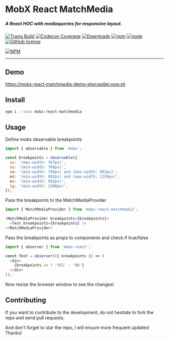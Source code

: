 # MobX React MatchMedia

##### A React HOC with mediaqueries for responsive layout.

[![Travis Build](https://img.shields.io/travis/foxhound87/mobx-react-matchmedia.svg)](https://travis-ci.org/foxhound87/mobx-react-matchmedia)
[![Codecov Coverage](https://img.shields.io/codecov/c/github/foxhound87/mobx-react-matchmedia/master.svg)](https://codecov.io/gh/foxhound87/mobx-react-matchmedia)
[![Downloads](https://img.shields.io/npm/dt/mobx-react-matchmedia.svg)]()
[![npm](https://img.shields.io/npm/v/mobx-react-matchmedia.svg)]()
[![node](https://img.shields.io/node/v/mobx-react-matchmedia.svg)]()
[![GitHub license](https://img.shields.io/github/license/foxhound87/mobx-react-matchmedia.svg)]()


[![NPM](https://nodei.co/npm/mobx-react-matchmedia.png?downloads=true&downloadRank=true&stars=true)](https://nodei.co/npm/mobx-react-matchmedia/)

---

## Demo

https://mobx-react-matchmedia-demo-elwcasldei.now.sh

## Install

```bash
npm i --save mobx-react-matchmedia
```

## Usage

Define mobx observable breakpoints

```javascript
import { observable } from 'mobx';

const breakpoints = observable({
  xs: '(max-width: 767px)',
  su: '(min-width: 768px)',
  sm: '(min-width: 768px) and (max-width: 991px)',
  md: '(min-width: 992px) and (max-width: 1199px)',
  mu: '(min-width: 992px)',
  lg: '(min-width: 1200px)',
});
```

Pass the breakpoints to the MatchMediaProvider

```javascript
import { MatchMediaProvider } from 'mobx-react-matchmedia';

<MatchMediaProvider breakpoints={breakpoints}>
  <Test breakpoints={breakpoints} />
</MatchMediaProvider>
```

Pass the breakpoints as props to components and check if true/false

```javascript
import { observer } from 'mobx-react';

const Test = observer(({ breakpoints }) => (
  <div>
    {breakpoints.sm ? 'YES' : 'NO'}
  </div>
));
```

Now resize the browser window to see the changes!


## Contributing

If you want to contribute to the development, do not hesitate to fork the repo and send pull requests.

And don't forget to star the repo, I will ensure more frequent updates! Thanks!
